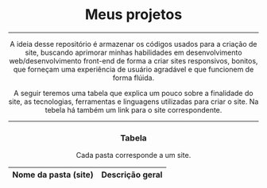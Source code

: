 <h1 align="center">Meus projetos</h1>
<hr>
<p align="center">A ideia desse repositório é armazenar os códigos usados para a criação de site, buscando aprimorar minhas habilidades em desenvolvimento web/desenvolvimento front-end de forma a criar sites responsivos, bonitos, que forneçam uma experiência de usuário agradável e que funcionem de forma flúida.</p>
<p align="center">A seguir teremos uma tabela que explica um pouco sobre a finalidade do site, as tecnologias, ferramentas e linguagens utilizadas para criar o site. Na tebela há também um link para o site correspondente.</p>
<hr>
<h3 align="center">Tabela</h3>
<p align="center">Cada pasta corresponde a um site.</p>
<div align="center">

  Nome da pasta (site) | Descrição geral
  ---|---
  
</div>
